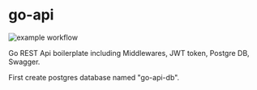 # go-api

![example workflow](https://github.com/github/docs/actions/workflows/main.yml/badge.svg)

Go REST Api boilerplate including Middlewares, JWT token, Postgre DB, Swagger.

First create postgres database named "go-api-db".

